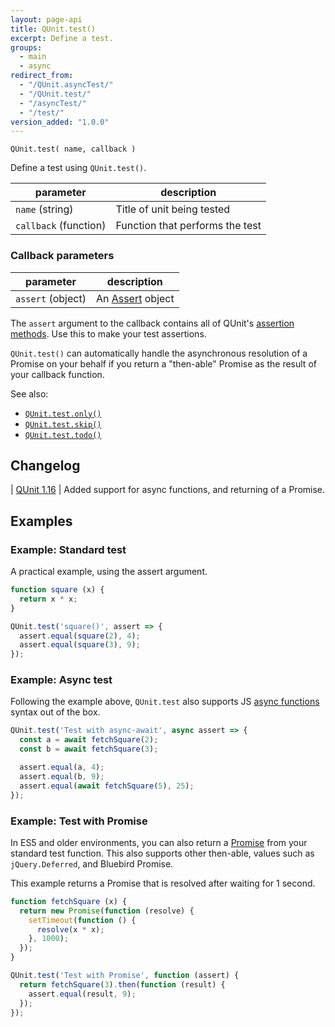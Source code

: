 ```yaml
---
layout: page-api
title: QUnit.test()
excerpt: Define a test.
groups:
  - main
  - async
redirect_from:
  - "/QUnit.asyncTest/"
  - "/QUnit.test/"
  - "/asyncTest/"
  - "/test/"
version_added: "1.0.0"
---
```


`QUnit.test( name, callback )`

Define a test using `QUnit.test()`.

| parameter | description |
|-----------|-------------|
| `name` (string) | Title of unit being tested |
| `callback` (function) | Function that performs the test |

### Callback parameters

| parameter | description |
|-----------|-------------|
| `assert` (object) | An [Assert](../assert/index.md) object |

The `assert` argument to the callback contains all of QUnit's [assertion methods](../assert/index.md). Use this to make your test assertions.

`QUnit.test()` can automatically handle the asynchronous resolution of a Promise on your behalf if you return a "then-able" Promise as the result of your callback function.

See also:
* [`QUnit.test.only()`](./test.only.md)
* [`QUnit.test.skip()`](./test.skip.md)
* [`QUnit.test.todo()`](./test.todo.md)

## Changelog

| [QUnit 1.16](https://github.com/qunitjs/qunit/releases/tag/1.16.0) | Added support for async functions, and returning of a Promise.

## Examples

### Example: Standard test

A practical example, using the assert argument.

```js
function square (x) {
  return x * x;
}

QUnit.test('square()', assert => {
  assert.equal(square(2), 4);
  assert.equal(square(3), 9);
});
```

### Example: Async test

Following the example above, `QUnit.test` also supports JS [async functions][] syntax out of the box.

[async functions]: https://developer.mozilla.org/en-US/docs/Web/JavaScript/Reference/Statements/async_function

```js
QUnit.test('Test with async-await', async assert => {
  const a = await fetchSquare(2);
  const b = await fetchSquare(3);

  assert.equal(a, 4);
  assert.equal(b, 9);
  assert.equal(await fetchSquare(5), 25);
});
```


### Example: Test with Promise

In ES5 and older environments, you can also return a [Promise] from your standard test function. This also supports other then-able, values such as `jQuery.Deferred`, and Bluebird Promise.

This example returns a Promise that is resolved after waiting for 1 second.

[Promise]: https://developer.mozilla.org/en-US/docs/Web/JavaScript/Reference/Global_Objects/Promise

```js
function fetchSquare (x) {
  return new Promise(function (resolve) {
    setTimeout(function () {
      resolve(x * x);
    }, 1000);
  });
}

QUnit.test('Test with Promise', function (assert) {
  return fetchSquare(3).then(function (result) {
    assert.equal(result, 9);
  });
});
```
